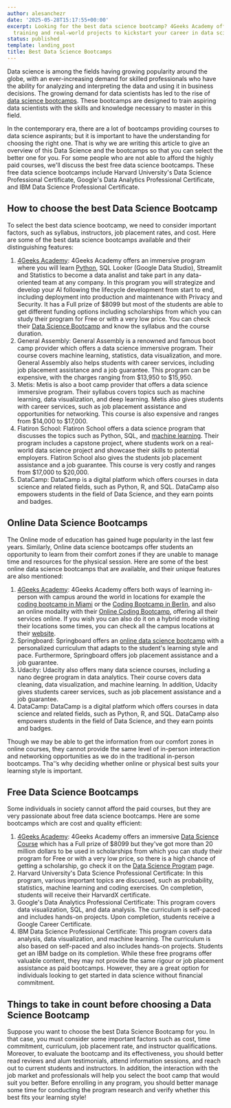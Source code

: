 ```yaml
---
author: alesanchezr
date: '2025-05-28T15:17:55+00:00'
excerpt: Looking for the best data science bootcamp? 4Geeks Academy offers expert-led
  training and real-world projects to kickstart your career in data science.
status: published
template: landing_post
title: Best Data Science Bootcamps
---
```

Data science is among the fields having growing popularity around the globe, with an ever-increasing demand for skilled professionals who have the ability for analyzing and interpreting the data and using it in business decisions. The growing demand for data scientists has led to the rise of [data science bootcamps](https://4geeksacademy.com/us/coding-bootcamps/datascience-machine-learning). These bootcamps are designed to train aspiring data scientists with the skills and knowledge necessary to master in this field.

In the contemporary era, there are a lot of bootcamps providing courses to data science aspirants; but it is important to have the understanding for choosing the right one. That is why we are writing this article to give an overview of this Data Science and the bootcamps so that you can select the better one for you. For some people who are not able to afford the highly paid courses, we'll discuss the best free data science bootcamps. These free data science bootcamps include Harvard University's Data Science Professional Certificate, Google's Data Analytics Professional Certificate, and IBM Data Science Professional Certificate. 

## How to choose the best Data Science Bootcamp

To select the best data science bootcamp, we need to consider important factors, such as syllabus, instructors, job placement rates, and cost. Here are some of the best data science bootcamps available and their distinguishing features:

1.	[4Geeks Academy](https://4geeksacademy.com/): 4Geeks Academy offers an immersive program where you will learn [Python](https://4geeks.com/technologies/python), SQL Looker (Google Data Studio), Streamlit and Statistics to become a data analist and take part in any data-oriented team at any company. In this program you will strategize and develop your AI following the lifecycle development from start to end, including deployment into production and maintenance with Privacy and Security. It has a Full prize of $8099 but most of the students are able to get different funding options including scholarships from which you can study their program for Free or with a very low price. You can check their [Data Science Bootcamp](https://4geeksacademy.com/us/coding-bootcamps/datascience-machine-learning) and know the syllabus and the course duration.
2.	General Assembly: General Assembly is a renowned and famous boot camp provider which offers a data science immersive program. Their course covers machine learning, statistics, data visualization, and more. General Assembly also helps students with career services, including job placement assistance and a job guarantee. This program can be expensive, with the charges ranging from $13,950 to $15,950.
3.	Metis: Metis is also a boot camp provider that offers a data science immersive program. Their syllabus covers topics such as machine learning, data visualization, and deep learning. Metis also gives students with career services, such as job placement assistance and opportunities for networking. This course is also expensive and ranges from $14,000 to $17,000.
4.	Flatiron School: Flatiron School offers a data science program that discusses the topics such as Python, SQL, and [machine learning](https://4geeksacademy.com/us/machine-learning-engineer/machine-learning-engineer). Their program includes a capstone project, where students work on a real-world data science project and showcase their skills to potential employers. Flatiron School also gives the students job placement assistance and a job guarantee. This course is very costly and ranges from $17,000 to $20,000.
5.	DataCamp: DataCamp is a digital platform which offers courses in data science and related fields, such as Python, R, and SQL. DataCamp also empowers students in the field of Data Science, and they earn points and badges.
 
## Online Data Science Bootcamps

The Online mode of education has gained huge popularity in the last few years. Similarly, Online data science bootcamps offer students an opportunity to learn from their comfort zones if they are unable to manage time and resources for the physical session. Here are some of the best online data science bootcamps that are available, and their unique features are also mentioned:

1.	[4Geeks Academy](https://4geeksacademy.com/): 4Geeks Academy offers both ways of learning in-person with campus around the world in locations for example the [coding bootcamp in Miami](https://4geeksacademy.com/us/coding-campus/coding-bootcamp-miami) or the [Coding Bootcamp in Berlin](https://4geeksacademy.com/us/coding-campus/coding-bootcamp-berlin-germany), and also an online modality with their [Online Coding Bootcamp](https://4geeksacademy.com/us/coding-campus/online-coding-bootcamp), offering all their services online. If you wish you can also do it on a hybrid mode visiting their locations some times, you can check all the campus locations at their [website](https://4geeksacademy.com/).
2.	Springboard: Springboard offers an [online data science bootcamp](https://4geeksacademy.com/us/coding-bootcamps/datascience-machine-learning) with a personalized curriculum that adapts to the student's learning style and pace. Furthermore, Springboard offers job placement assistance and a job guarantee.
3.	Udacity: Udacity also offers many data science courses, including a nano degree program in data analytics. Their course covers data cleaning, data visualization, and machine learning. In addition, Udacity gives students career services, such as job placement assistance and a job guarantee.
4.	DataCamp: DataCamp is a digital platform which offers courses in data science and related fields, such as Python, R, and SQL. DataCamp also empowers students in the field of Data Science, and they earn points and badges.

Though we may be able to get the information from our comfort zones in online courses, they cannot provide the same level of in-person interaction and networking opportunities as we do in the traditional in-person bootcamps. Tha'’s why deciding whether online or physical best suits your learning style is important.

## Free Data Science Bootcamps

Some individuals in society cannot afford the paid courses, but they are very passionate about free data science bootcamps. Here are some bootcamps which are cost and quality efficient:

1.	[4Geeks Academy](https://4geeksacademy.com/): 4Geeks Academy offers an immersive [Data Science Course](https://4geeksacademy.com/us/coding-bootcamps/datascience-machine-learning) which has a Full prize of $8099 but they've got more than 20 million dollars to be used in scholarships from which you can study their program for Free or with a very low price, so there is a high chance of getting a scholarship, go check it on the [Data Science Program](https://4geeksacademy.com/us/coding-bootcamps/datascience-machine-learning) page.
2.	Harvard University's Data Science Professional Certificate: In this program, various important topics are discussed, such as probability, statistics, machine learning and coding exercises. On completion, students will receive their HarvardX certificate.
3.	Google's Data Analytics Professional Certificate: This program covers data visualization, SQL, and data analysis. The curriculum is self-paced and includes hands-on projects. Upon completion, students receive a Google Career Certificate.
4.	IBM Data Science Professional Certificate: This program covers data analysis, data visualization, and machine learning. The curriculum is also based on self-paced and also includes hands-on projects. Students get an IBM badge on its completion.
While these free programs offer valuable content, they may not provide the same rigour or job placement assistance as paid bootcamps. However, they are a great option for individuals looking to get started in data science without financial commitment.

## Things to take in count before choosing a Data Science Bootcamp

Suppose you want to choose the best Data Science Bootcamp for you. In that case, you must consider some important factors such as cost, time commitment, curriculum, job placement rate, and instructor qualifications. Moreover, to evaluate the bootcamp and its effectiveness, you should better read reviews and alum testimonials, attend information sessions, and reach out to current students and instructors. In addition, the interaction with the job market and professionals will help you select the boot camp that would suit you better. Before enrolling in any program, you should better manage some time for conducting the program research and verify whether this best fits your learning style!

<call-to-action button_text="Enroll now" button_link="https://4geeksacademy.com/us/coding-bootcamps/datascience-machine-learning" background="rgba(0, 151, 205, 0.15)" title="Become a Data Scientist" text="Join a data science bootcamp and become one of the highest paid professionals"></call-to-action>